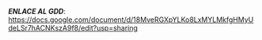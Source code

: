 ***ENLACE AL GDD***: 
https://docs.google.com/document/d/18MveRGXpYLKo8LxMYLMkfgHMyUdeLSr7hACNKszA9f8/edit?usp=sharing

